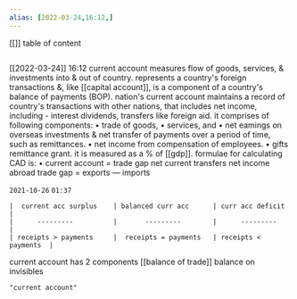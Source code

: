 ```yaml
---
alias: [2022-03-24,16:12,]
---
```

[[]]
table of content
```toc
```

[[2022-03-24]] 16:12
current account measures flow of goods, services, & investments into & out of country.
represents a country's foreign transactions &, like [[capital account]], is a component of a country's balance of payments (BOP).
nation's current account maintains a record of country's transactions with other nations, that includes net income, including -
	interest
	dividends,
	transfers like foreign aid.
it comprises of following components:
	• trade of goods,
	• services, and
	• net eamings on overseas investments & net transfer of payments over a period of time, such as remittances.
	• net income from compensation of employees.
	• gifts remittance grant.
it is measured as a % of [[gdp]].
formulae for calculating CAD is:
	• current account = trade gap net current transfers net income abroad
trade gap = exports — imports

`2021-10-26` `01:37`

```plain
|  current acc surplus    | balanced curr acc      | curr acc deficit     |
|      ---------          |       ---------        |      ---------       |
| receipts > payments     |  receipts = payments   | receipts < payments  |
```

current account has 2 components
	[[balance of trade]]
	balance on invisibles
```query
"current account"
```
